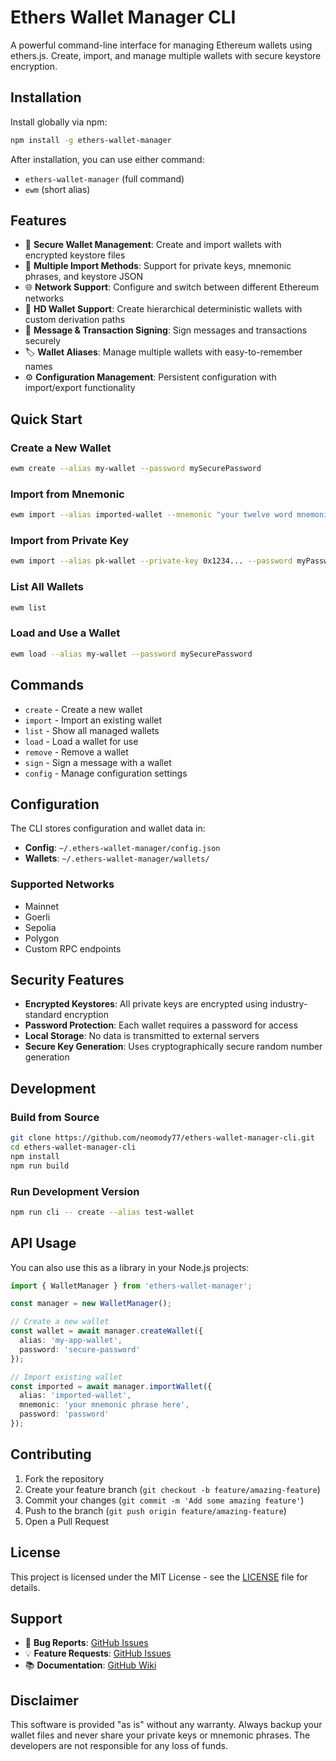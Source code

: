 # Ethers Wallet Manager CLI

A powerful command-line interface for managing Ethereum wallets using ethers.js. Create, import, and manage multiple wallets with secure keystore encryption.

## Installation

Install globally via npm:

```bash
npm install -g ethers-wallet-manager
```

After installation, you can use either command:
- `ethers-wallet-manager` (full command)
- `ewm` (short alias)

## Features

- 🔐 **Secure Wallet Management**: Create and import wallets with encrypted keystore files
- 🎯 **Multiple Import Methods**: Support for private keys, mnemonic phrases, and keystore JSON
- 🌐 **Network Support**: Configure and switch between different Ethereum networks
- 📝 **HD Wallet Support**: Create hierarchical deterministic wallets with custom derivation paths
- 🔑 **Message & Transaction Signing**: Sign messages and transactions securely
- 🏷️ **Wallet Aliases**: Manage multiple wallets with easy-to-remember names
- ⚙️ **Configuration Management**: Persistent configuration with import/export functionality

## Quick Start

### Create a New Wallet
```bash
ewm create --alias my-wallet --password mySecurePassword
```

### Import from Mnemonic
```bash
ewm import --alias imported-wallet --mnemonic "your twelve word mnemonic phrase here" --password myPassword
```

### Import from Private Key
```bash
ewm import --alias pk-wallet --private-key 0x1234... --password myPassword
```

### List All Wallets
```bash
ewm list
```

### Load and Use a Wallet
```bash
ewm load --alias my-wallet --password mySecurePassword
```

## Commands

- `create` - Create a new wallet
- `import` - Import an existing wallet
- `list` - Show all managed wallets
- `load` - Load a wallet for use
- `remove` - Remove a wallet
- `sign` - Sign a message with a wallet
- `config` - Manage configuration settings

## Configuration

The CLI stores configuration and wallet data in:
- **Config**: `~/.ethers-wallet-manager/config.json`
- **Wallets**: `~/.ethers-wallet-manager/wallets/`

### Supported Networks
- Mainnet
- Goerli
- Sepolia
- Polygon
- Custom RPC endpoints

## Security Features

- **Encrypted Keystores**: All private keys are encrypted using industry-standard encryption
- **Password Protection**: Each wallet requires a password for access
- **Local Storage**: No data is transmitted to external servers
- **Secure Key Generation**: Uses cryptographically secure random number generation

## Development

### Build from Source
```bash
git clone https://github.com/neomody77/ethers-wallet-manager-cli.git
cd ethers-wallet-manager-cli
npm install
npm run build
```

### Run Development Version
```bash
npm run cli -- create --alias test-wallet
```

## API Usage

You can also use this as a library in your Node.js projects:

```typescript
import { WalletManager } from 'ethers-wallet-manager';

const manager = new WalletManager();

// Create a new wallet
const wallet = await manager.createWallet({
  alias: 'my-app-wallet',
  password: 'secure-password'
});

// Import existing wallet
const imported = await manager.importWallet({
  alias: 'imported-wallet',
  mnemonic: 'your mnemonic phrase here',
  password: 'password'
});
```

## Contributing

1. Fork the repository
2. Create your feature branch (`git checkout -b feature/amazing-feature`)
3. Commit your changes (`git commit -m 'Add some amazing feature'`)
4. Push to the branch (`git push origin feature/amazing-feature`)
5. Open a Pull Request

## License

This project is licensed under the MIT License - see the [LICENSE](LICENSE) file for details.

## Support

- 🐛 **Bug Reports**: [GitHub Issues](https://github.com/neomody77/ethers-wallet-manager-cli/issues)
- 💡 **Feature Requests**: [GitHub Issues](https://github.com/neomody77/ethers-wallet-manager-cli/issues)
- 📚 **Documentation**: [GitHub Wiki](https://github.com/neomody77/ethers-wallet-manager-cli/wiki)

## Disclaimer

This software is provided "as is" without any warranty. Always backup your wallet files and never share your private keys or mnemonic phrases. The developers are not responsible for any loss of funds.